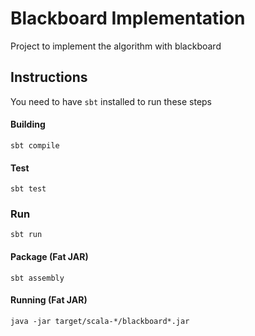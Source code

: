 # Blackboard Implementation

Project to implement the algorithm with blackboard

## Instructions

You need to have `sbt` installed to run these steps

#### Building 
    
    sbt compile
    
#### Test

    sbt test

### Run

    sbt run

#### Package (Fat JAR)

    sbt assembly
    
#### Running (Fat JAR)

    java -jar target/scala-*/blackboard*.jar